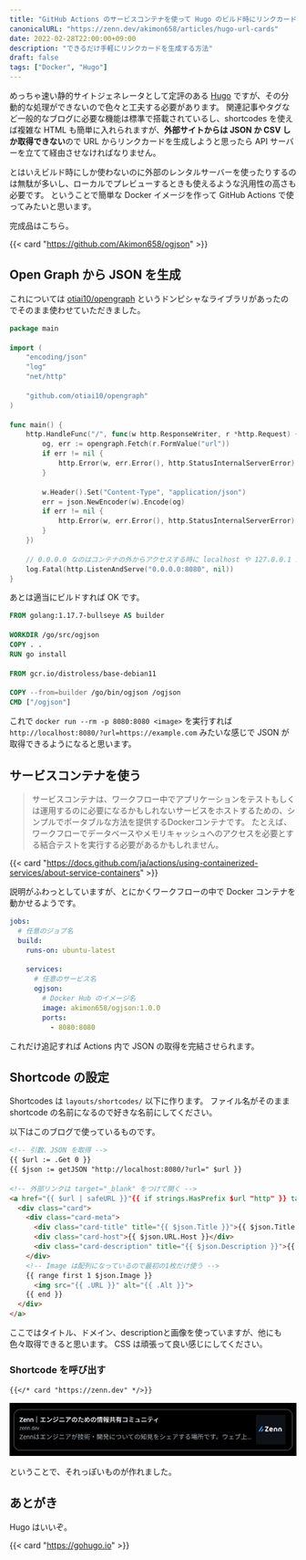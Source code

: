 ```yaml
---
title: "GitHub Actions のサービスコンテナを使って Hugo のビルド時にリンクカードを生成する"
canonicalURL: "https://zenn.dev/akimon658/articles/hugo-url-cards"
date: 2022-02-28T22:00:00+09:00
description: "できるだけ手軽にリンクカードを生成する方法"
draft: false
tags: ["Docker", "Hugo"]
---
```


めっちゃ速い静的サイトジェネレータとして定評のある [Hugo](https://gohugo.io) ですが、その分動的な処理ができないので色々と工夫する必要があります。
関連記事やタグなど一般的なブログに必要な機能は標準で搭載されているし、shortcodes を使えば複雑な HTML も簡単に入れられますが、**外部サイトからは JSON か CSV しか取得できない**ので URL からリンクカードを生成しようと思ったら API サーバーを立てて経由させなければなりません。

とはいえビルド時にしか使わないのに外部のレンタルサーバーを使ったりするのは無駄が多いし、ローカルでプレビューするときも使えるような汎用性の高さも必要です。
ということで簡単な Docker イメージを作って GitHub Actions で使ってみたいと思います。

完成品はこちら。

{{< card "https://github.com/Akimon658/ogjson" >}}

## Open Graph から JSON を生成

これについては [otiai10/opengraph](https://github.com/otiai10/opengraph) というドンピシャなライブラリがあったのでそのまま使わせていただきました。

```go
package main

import (
	"encoding/json"
	"log"
	"net/http"

	"github.com/otiai10/opengraph"
)

func main() {
	http.HandleFunc("/", func(w http.ResponseWriter, r *http.Request) {
		og, err := opengraph.Fetch(r.FormValue("url"))
		if err != nil {
			http.Error(w, err.Error(), http.StatusInternalServerError)
		}

		w.Header().Set("Content-Type", "application/json")
		err = json.NewEncoder(w).Encode(og)
		if err != nil {
			http.Error(w, err.Error(), http.StatusInternalServerError)
		}
	})

	// 0.0.0.0 なのはコンテナの外からアクセスする時に localhost や 127.0.0.1 だと上手くいかないからです。もっと良い方法があったら教えてください＞＜
	log.Fatal(http.ListenAndServe("0.0.0.0:8080", nil))
}
```

あとは適当にビルドすれば OK です。

```dockerfile
FROM golang:1.17.7-bullseye AS builder

WORKDIR /go/src/ogjson
COPY . .
RUN go install

FROM gcr.io/distroless/base-debian11

COPY --from=builder /go/bin/ogjson /ogjson
CMD ["/ogjson"]
```

これで `docker run --rm -p 8080:8080 <image>` を実行すれば `http://localhost:8080/?url=https://example.com` みたいな感じで JSON が取得できるようになると思います。

## サービスコンテナを使う

> サービスコンテナは、ワークフロー中でアプリケーションをテストもしくは運用するのに必要になるかもしれないサービスをホストするための、シンプルでポータブルな方法を提供するDockerコンテナです。 たとえば、ワークフローでデータベースやメモリキャッシュへのアクセスを必要とする結合テストを実行する必要があるかもしれません。

{{< card "https://docs.github.com/ja/actions/using-containerized-services/about-service-containers" >}}

説明がふわっとしていますが、とにかくワークフローの中で Docker コンテナを動かせるようです。

```yaml
jobs:
  # 任意のジョブ名
  build:
    runs-on: ubuntu-latest

    services:
      # 任意のサービス名
      ogjson:
        # Docker Hub のイメージ名
        image: akimon658/ogjson:1.0.0
        ports:
          - 8080:8080
```

これだけ追記すれば Actions 内で JSON の取得を完結させられます。

## Shortcode の設定

Shortcodes は `layouts/shortcodes/` 以下に作ります。
ファイル名がそのまま shortcode の名前になるので好きな名前にしてください。

以下はこのブログで使っているものです。

```html
<!-- 引数、JSON を取得 -->
{{ $url := .Get 0 }}
{{ $json := getJSON "http://localhost:8080/?url=" $url }}

<!-- 外部リンクは target="_blank" をつけて開く -->
<a href="{{ $url | safeURL }}"{{ if strings.HasPrefix $url "http" }} target="_blank" rel="noopener noreferrer"{{ end }}>
  <div class="card">
    <div class="card-meta">
      <div class="card-title" title="{{ $json.Title }}">{{ $json.Title }}</div>
      <div class="card-host">{{ $json.URL.Host }}</div>
      <div class="card-description" title="{{ $json.Description }}">{{ $json.Description }}</div>
    </div>
    <!-- Image は配列になっているので最初の1枚だけ使う -->
    {{ range first 1 $json.Image }}
      <img src="{{ .URL }}" alt="{{ .Alt }}">
    {{ end }}
  </div>
</a>
```

ここではタイトル、ドメイン、descriptionと画像を使っていますが、他にも色々取得できると思います。
CSS は頑張って良い感じにしてください。

### Shortcode を呼び出す

```markdown
{{</* card "https://zenn.dev" */>}}
```

![生成されたリンクカード](./zenn-card.webp)

ということで、それっぽいものが作れました。

## あとがき

Hugo はいいぞ。

{{< card "https://gohugo.io" >}}
